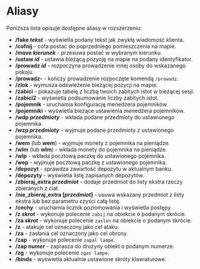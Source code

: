 # Aliasy

Poniższa lista opisuje dostępne aliasy w rozszerzeniu:

- **/fake _tekst_** - wyświetla podany tekst jak zwykłą wiadomość klienta.
- **/cofnij** - cofa postać do poprzedniego pomieszczenia na mapie.
- **/move _kierunek_** - przesuwa postać w wybranym kierunku.
- **/ustaw _id_** - ustawia bieżącą pozycję na mapie na podany identyfikator.
- **/prowadz _id_** - rozpoczyna prowadzenie innej osoby do wskazanego pokoju.
- **/prowadz-** - kończy prowadzenie rozpoczęte komendą `/prowadz`.
- **/zlok** - wymusza odświeżenie bieżącej pozycji na mapie.
- **/zabici** - pokazuje tabelę z liczbą twoich zabitych istot w bieżącej sesji.
- **/zabici2** - wyświetla podsumowanie liczby zabitych istot.
- **/pojemnik** - uruchamia konfigurację menedżera pojemników.
- **/pojemniki** - wyświetla bieżące ustawienia menedżera pojemników.
- **/wdp _przedmioty_** - wkłada podane przedmioty do ustawionego pojemnika.
- **/wzp _przedmioty_** - wyjmuje podane przedmioty z ustawionego pojemnika.
- **/wem** (lub **wem**) - wyjmuje monety z pojemnika na pieniądze.
- **/wlm** (lub **wlm**) - wkłada monety do pojemnika na pieniądze.
- **/wlp** - wkłada pocztową paczkę do ustawionego pojemnika.
- **/wep** - wyjmuje pocztową paczkę z ustawionego pojemnika.
- **/depozyt** - sprawdza zawartość depozytu w aktualnym banku.
- **/depozyty** - wyświetla listę zapisanych depozytów.
- **/zbieraj_extra _przedmiot_** - dodaje przedmiot do listy ekstra rzeczy zbieranych z ciał.
- **/nie_zbieraj_extra [_przedmiot_]** - usuwa wskazany przedmiot z listy ekstra lub bez parametru czyści całą listę.
- **/cechy** - uruchamia licznik poziomowania i wyświetla postępy.
- **/z _skrot_** - wykonuje polecenie `zabij` na obiekcie o podanym skrócie.
- **/za _skrot_** - wykonuje polecenie `zaslon` na obiekcie o podanym skrócie.
- **/z** - atakuje cel oznaczony jako cel ataku.
- **/za** - zasłania cel oznaczony jako cel obrony.
- **/zap** - wykonuje polecenie `zapal lampe`.
- **/zap _numer_** - zaprasza do drużyny obiekt o podanym numerze.
- **/zg** - wykonuje polecenie `zgas lampe`.
- **/binds** - wyświetla aktualnie ustawione skróty klawiaturowe.
